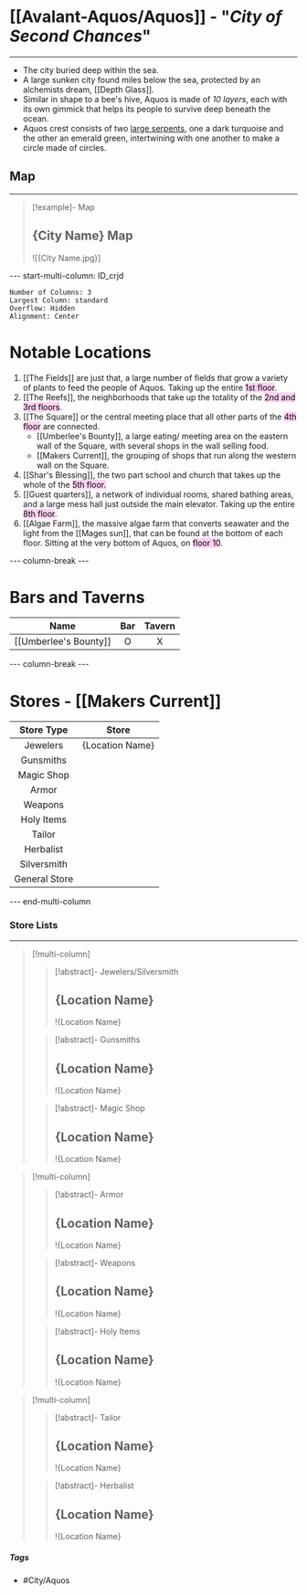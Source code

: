 # [[Avalant-Aquos/Aquos]] - "*City of Second Chances*"
---
- The city buried deep within the sea. 
- A large sunken city found miles below the sea, protected by an alchemists dream, [[Depth Glass]]. 
- Similar in shape to a bee's hive, Aquos is made of *10 layers*, each with its own gimmick that helps its people to survive deep beneath the ocean. 
- Aquos crest consists of two <u>large serpents</u>, one a dark turquoise and the other an emerald green, intertwining with one another to make a circle made of circles.


## Map 
---
>[!example]- Map 
>## {City Name} Map
>![{City Name.jpg}]

--- start-multi-column: ID_crjd
```column-settings
Number of Columns: 3
Largest Column: standard
Overflow: Hidden
Alignment: Center
```

# Notable Locations
1. [[The Fields]] are just that, a large number of fields that grow a variety of plants to feed the people of Aquos. Taking up the entire <mark style="background: #FFB8EBA6;">1st floor</mark>.
2. [[The Reefs]], the neighborhoods that take up the totality of the <mark style="background: #FFB8EBA6;">2nd and 3rd floors</mark>.
3. [[The Square]] or the central meeting place that all other parts of the <mark style="background: #FFB8EBA6;">4th floor</mark> are connected.
	- [[Umberlee's Bounty]], a large eating/ meeting area on the eastern wall of the Square, with several shops in the wall selling food.
	- [[Makers Current]], the grouping of shops that run along the western wall on the Square.
4. [[Shar's Blessing]], the two part school and church that takes up the whole of the <mark style="background: #FFB8EBA6;">5th floor.</mark>
5. [[Guest quarters]], a network of individual rooms, shared bathing areas, and a large mess hall just outside the main elevator. Taking up the entire <mark style="background: #FFB8EBA6;">8th floor</mark>. 
6. [[Algae Farm]], the massive algae farm that converts seawater and the light from the [[Mages sun]], that can be found at the bottom of each floor. Sitting at the very bottom of Aquos, on <mark style="background: #FFB8EBA6;">floor 10</mark>.

--- column-break ---
# Bars and Taverns

| Name                  | Bar | Tavern |
| --------------------- | :-: | :----: |
| [[Umberlee's Bounty]] |  O  |   X    |

--- column-break ---
# Stores - [[Makers Current]]

|  Store Type   |      Store      |
| :-----------: | :-------------: |
|   Jewelers    | {Location Name} |
|   Gunsmiths   |                 |
|  Magic Shop   |                 |
|     Armor     |                 |
|    Weapons    |                 |
|  Holy Items   |                 |
|    Tailor     |                 |
|   Herbalist   |                 |
|  Silversmith  |                 |
| General Store |                 |


--- end-multi-column
### Store Lists 
---
>[!multi-column]
>>[!abstract]- Jewelers/Silversmith 
>>## {Location Name}
>>!{Location Name}
>
>>[!abstract]- Gunsmiths
>>## {Location Name}
>>!{Location Name}
>
>>[!abstract]- Magic Shop 
>>## {Location Name}
>>!{Location Name}

>[!multi-column]
>>[!abstract]- Armor 
>>## {Location Name}
>>!{Location Name}
>
>>[!abstract]- Weapons 
>>## {Location Name}
>>!{Location Name}
>
>>[!abstract]- Holy Items 
>>## {Location Name}
>>!{Location Name}

>[!multi-column]
>>[!abstract]- Tailor
>>## {Location Name}
>>!{Location Name}
>
>>[!abstract]- Herbalist 
>>## {Location Name}
>>!{Location Name}

##### Tags 
- #City/Aquos